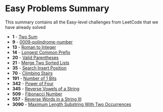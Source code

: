# Easy Problems Summary

This summary contains all the Easy-level challenges from LeetCode that we have already solved

- **1** - [Two Sum](solutions/0001-two-sum/solution.py)
- **9** - [0009-polindrome-number](solutions/0009-polindrome-number/solution.py)
- **13** - [Roman to Integer](solutions/0013-roman-to-integer/solution.py)
- **14** - [Longest Common Prefix](solutions/0014-longest-common-prefix/solution.py)
- **20** - [Valid Parentheses](solutions/0020-valid-parentheses/solution.ts)
- **21** - [Merge Two Sorted Lists](solutions/0021-merge-two-sorted-lists/solution.py)
- **35** - [Search Insert Position](solutions/0035-search-insert-position/solution.ts)
- **70** - [Climbing Stairs](solutions/0070-climbing-stairs/solution.py)
- **191** - [Number of 1 Bits](solutions/0191-number-of-1-bits/solution.ts)
- **342** - [Power of Four](solutions/0342-power-of-four/solution.ts)
- **345** - [Reverse Vowels of a String](solutions/0345-reverse-vowels-of-a-string/solution.py)
- **509** - [Fibonacci Number](solutions/0509-fibonacci-number/solution.py)
- **557** - [Reverse Words in a String III](solutions/0557-reverse-words-in-a-string-iii/solution.py)
- **3090** - [Maximum Length Substring With Two Occurrences](solutions/3090-maximum-length-substring-with-two-occurrences/solution.py)
